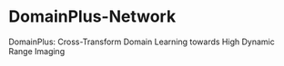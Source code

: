 # DomainPlus-Network
DomainPlus: Cross-Transform Domain Learning towards High Dynamic Range Imaging
